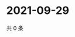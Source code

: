 # 2021-09-29

共 0 条

<!-- BEGIN WEIBO -->
<!-- 最后更新时间 Wed Sep 29 2021 12:14:18 GMT+0800 (China Standard Time) -->

<!-- END WEIBO -->
